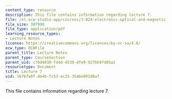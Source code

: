 ```yaml
---
content_type: resource
description: This file contains information regarding lecture 7.
file: /ol-ocw-studio-app/courses/3-024-electronic-optical-and-magnetic-properties-of-materials-spring-2013/3b767a0fdb4bfc53ac253546e002d8a7_MIT3_024S13_2012lec7.pdf
file_size: 307998
file_type: application/pdf
learning_resource_types:
- Lecture Notes
license: https://creativecommons.org/licenses/by-nc-sa/4.0/
ocw_type: OCWFile
parent_title: Lecture Notes
parent_type: CourseSection
parent_uid: c76d4030-fd4d-4539-dfe0-927bb9fd85a2
resourcetype: Document
title: Lecture 7
uid: 3b767a0f-db4b-fc53-ac25-3546e002d8a7
---
```

This file contains information regarding lecture 7.